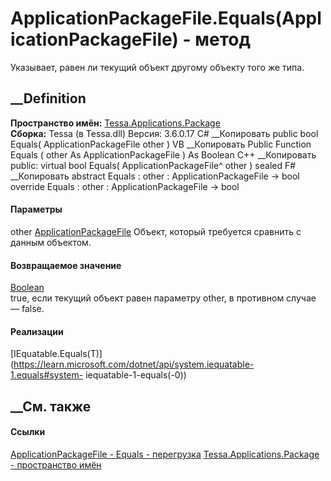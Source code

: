 # ApplicationPackageFile.Equals(ApplicationPackageFile) - метод
Указывает, равен ли текущий объект другому объекту того же типа.
## __Definition
 **Пространство имён:**
[Tessa.Applications.Package](N_Tessa_Applications_Package.htm)  
 **Сборка:** Tessa (в Tessa.dll) Версия: 3.6.0.17
C# __Копировать
     public bool Equals(
    	ApplicationPackageFile other
    )
VB __Копировать
     Public Function Equals ( 
    	other As ApplicationPackageFile
    ) As Boolean
C++ __Копировать
     public:
    virtual bool Equals(
    	ApplicationPackageFile^ other
    ) sealed
F# __Копировать
     abstract Equals : 
            other : ApplicationPackageFile -> bool 
    override Equals : 
            other : ApplicationPackageFile -> bool 
#### Параметры
other
[ApplicationPackageFile](T_Tessa_Applications_Package_ApplicationPackageFile.htm)
     Объект, который требуется сравнить с данным объектом. 
#### Возвращаемое значение
[Boolean](https://learn.microsoft.com/dotnet/api/system.boolean)  
true, если текущий объект равен параметру other, в противном случае — false.
#### Реализации
[IEquatable<T>.Equals(T)](https://learn.microsoft.com/dotnet/api/system.iequatable-1.equals#system-
iequatable-1-equals\(-0\))  
##  __См. также
#### Ссылки
[ApplicationPackageFile -
](T_Tessa_Applications_Package_ApplicationPackageFile.htm)
[Equals -
перегрузка](Overload_Tessa_Applications_Package_ApplicationPackageFile_Equals.htm)
[Tessa.Applications.Package - пространство
имён](N_Tessa_Applications_Package.htm)
